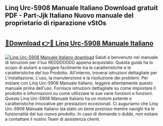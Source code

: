 ## Linq Urc-5908 Manuale Italiano Download gratuit PDF - Part-Jjk Italiano Nuovo manuale del proprietario di riparazione vStOs

# <h2><a href="http://dfe9h2g.blite.top/?on=Linq+Urc-5908+Manuale+Italiano">🔗Download 👉🔴 Linq Urc-5908 Manuale Italiano</a></h2>

[![Linq Urc-5908 Manuale Italiano download](https://i.imgur.com/lujVjoI.png)](http://dfe9h2g.blite.top/?on=Linq+Urc-5908+Manuale+Italiano)
Saluti e benvenuto nel manuale di Istruzioni per il tuo REDDDDDDD appena acquistato. Questa guida ha lo scopo di aiutarti a navigare facilmente tra le caratteristiche e le caratteristiche del tuo Prodotto. All'interno, troverai istruzioni dettagliate per L'installazione, L'uso, la manutenzione e la risoluzione dei problemi. Per iniziare con Linq Urc-5908 Manuale Italiano, leggere attentamente questo manuale prima dell'uso. Fornisce istruzioni dettagliate su come impostare il prodotto e informazioni su come utilizzare le sue varie funzioni e funzioni. Questo Linq Urc-5908 Manuale Italiano ha un motore potente e caratteristiche innovative per prestazioni eccezionali. Ci auguriamo che Linq Urc-5908 Manuale Italiano sia stato un bene prezioso mentre navighi tra le funzionalità del tuo nuovo prodotto. In caso di domande o dubbi, non esitare a contattare il nostro Team di assistenza clienti.
